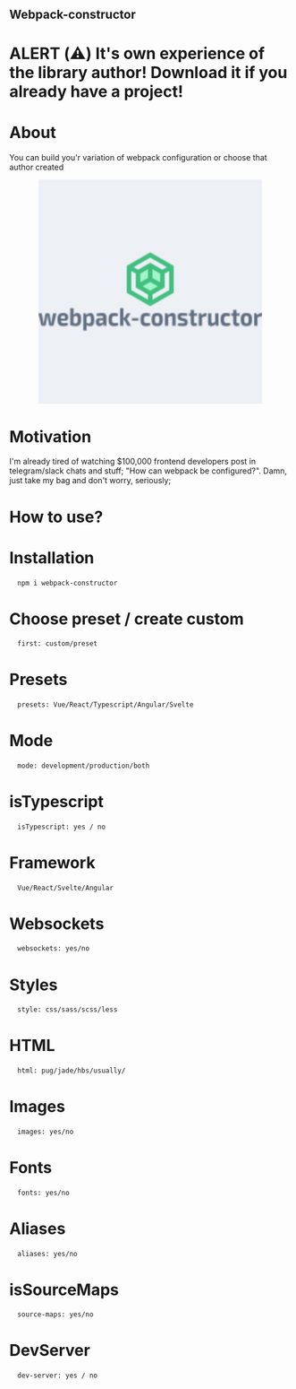 ## Webpack-constructor

# ALERT (⚠️) It's own experience of the library author! Download it if you already have a project!

# About

You can build you'r variation of webpack configuration or choose that author created

<p align="center"><img width="400" src="./webpack-constructor.png" /></p>

# Motivation

I'm already tired of watching $100,000 frontend developers post in telegram/slack chats and stuff; "How can webpack be configured?". Damn, just take my bag and don't worry, seriously;

# How to use?

# Installation

```sh
  npm i webpack-constructor
```

# Choose preset / create custom

```sh
  first: custom/preset
```

# Presets

```sh
  presets: Vue/React/Typescript/Angular/Svelte
```

# Mode

```sh
  mode: development/production/both
```

# isTypescript

```sh
  isTypescript: yes / no
```

# Framework

```sh
  Vue/React/Svelte/Angular
```

# Websockets

```sh
  websockets: yes/no
```

# Styles

```sh
  style: css/sass/scss/less
```

# HTML

```sh
  html: pug/jade/hbs/usually/
```

# Images

```sh
  images: yes/no
```

# Fonts

```sh
  fonts: yes/no
```

# Aliases

```sh
  aliases: yes/no
```

# isSourceMaps

```sh
  source-maps: yes/no
```

# DevServer

```sh
  dev-server: yes / no
```
